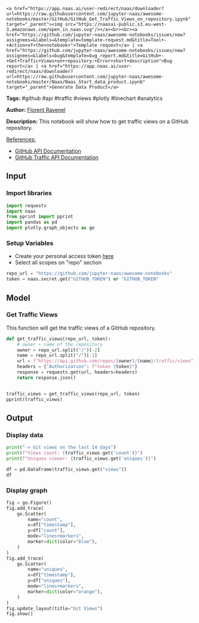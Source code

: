     <a href="https://app.naas.ai/user-redirect/naas/downloader?url=https://raw.githubusercontent.com/jupyter-naas/awesome-notebooks/master/GitHub/GitHub_Get_Traffic_Views_on_repository.ipynb" target="_parent"><img src="https://naasai-public.s3.eu-west-3.amazonaws.com/open_in_naas.svg"/></a><br><br><a href="https://github.com/jupyter-naas/awesome-notebooks/issues/new?assignees=&labels=&template=template-request.md&title=Tool+-+Action+of+the+notebook+">Template request</a> | <a href="https://github.com/jupyter-naas/awesome-notebooks/issues/new?assignees=&labels=bug&template=bug_report.md&title=GitHub+-+Get+Traffic+Views+on+repository:+Error+short+description">Bug report</a> | <a href="https://app.naas.ai/user-redirect/naas/downloader?url=https://raw.githubusercontent.com/jupyter-naas/awesome-notebooks/master/Naas/Naas_Start_data_product.ipynb" target="_parent">Generate Data Product</a>

**Tags:** #github #api #traffic #views #plotly #linechart #analytics

**Author:** [Florent Ravenel](https://www.linkedin.com/in/florent-ravenel/)

**Description:** This notebook will show how to get traffic views on a GitHub repository.

<u>References:</u>
- [GitHub API Documentation](https://developer.github.com/v3/)
- [GitHub Traffic API Documentation](https://developer.github.com/v3/repos/traffic/)

## Input

### Import libraries


```python
import requests
import naas
from pprint import pprint
import pandas as pd
import plotly.graph_objects as go
```

### Setup Variables
- Create your personal access token [here](https://github.com/settings/tokens)
- Select all scopes on "repo" section


```python
repo_url = "https://github.com/jupyter-naas/awesome-notebooks"
token = naas.secret.get("GITHUB_TOKEN") or "GITHUB_TOKEN"
```

## Model

### Get Traffic Views

This function will get the traffic views of a GitHub repository.


```python
def get_traffic_views(repo_url, token):
    # owner + name of the repository
    owner = repo_url.split("/")[-2]
    name = repo_url.split("/")[-1]
    url = f"https://api.github.com/repos/{owner}/{name}/traffic/views"
    headers = {"Authorization": f"token {token}"}
    response = requests.get(url, headers=headers)
    return response.json()


traffic_views = get_traffic_views(repo_url, token)
pprint(traffic_views)
```

## Output

### Display data


```python
print("-> Git views on the last 14 days")
print(f"Views count: {traffic_views.get('count')}")
print(f"Uniques viewer: {traffic_views.get('uniques')}")

df = pd.DataFrame(traffic_views.get("views"))
df
```

### Display graph


```python
fig = go.Figure()
fig.add_trace(
    go.Scatter(
        name="count",
        x=df["timestamp"],
        y=df["count"],
        mode="lines+markers",
        marker=dict(color="blue"),
    )
)
fig.add_trace(
    go.Scatter(
        name="uniques",
        x=df["timestamp"],
        y=df["uniques"],
        mode="lines+markers",
        marker=dict(color="orange"),
    )
)
fig.update_layout(title="Git Views")
fig.show()
```


```python

```
